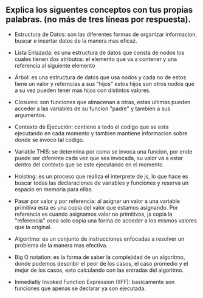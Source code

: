 ## Explica los siguentes conceptos con tus propias palabras. (no más de tres líneas por respuesta).

* Estructura de Datos: son las diferentes formas de organizar informacion, buscar e insertar datos de la manera mas eficaz.

* Lista Enlazada: es una estructura de datos que consta de nodos los cuales tienen dos atributos: el elemento que va a contener y una referencia al siguiente elemento

* Árbol: es una estructura de datos que usa nodos y cada no de estos tiene un valor y referncias a sus "hijos" estos hijos son otros nodos que a su vez pueden tener mas hijos con distintos  valores.

* Closures: son funciones que almacenan a otras, estas ultimas pueden acceder a las variables de su funcion "padre" y tambien a sus argumentos.

* Contexto de Ejecución: contiene a todo el codigo que se esta ejecutando en cada momento y tambien mantiene informacion sobre donde se invoco tal codigo.

* Variable THIS: se determina por como se invoca una funcion, por ende puede ser diferente cada vez que sea invocada, su valor va a estar dentro del contexto que se este ejecutando en el momento.

* Hoisting: es un proceso que realiza el interprete de js, lo que hace es buscar todas las declaraciones de variables y funciones y reserva un espacio en memoria para ellas.

* Pasar por valor y por referencia: al asignar un valor a una variable primitiva esta es una copia del valor que estamos asignando. Por referencia es cuando asignamos valor no primitivos, js copia la "referencia" osea solo copia una forma de acceder a los mismos valores que la original.

* Algoritmo: es un conjunto de instrucciones enfocadas a resolver un problema de la manera mas efectiva.

* Big O notation: es la forma de saber la complejidad de un algoritmo, donde podemos describir el peor de los casos, el caso promedio y el mejor de los casos, esto calculando con las entradas del algoritmo.

* Inmediatly Invoked Function Expression (IIFF): basicamente son funciones que apenas se declarar ya son ejecutada.
